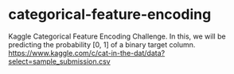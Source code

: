 # categorical-feature-encoding
Kaggle Categorical Feature Encoding Challenge. In this, we will be predicting the probability [0, 1] of a binary target column.
https://www.kaggle.com/c/cat-in-the-dat/data?select=sample_submission.csv
